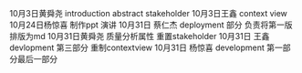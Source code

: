 10月3日黄舜尧 introduction abstract stakeholder 
10月3日王鑫 context view
10月24日杨惊喜 制作ppt 演讲
10月31日 蔡仁杰 deployment 部分 负责将第一版排版为md
10月31日黄舜尧 质量分析属性 重置stakeholder
10月31日 王鑫 devlopment 第三部分 重制contextview
10月31日 杨惊喜 development 第一部分最后一部分
